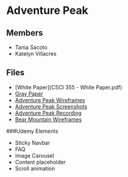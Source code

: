 # Adventure Peak

## Members
- Tania Sacoto
- Katelyn Villacres

## Files
- [White Paper](CSCI 355 - White Paper.pdf)
- [Gray Paper](CS355_Gray_Paper.pdf)
- [Adventure Peak Wireframes](adventurePeakWireframes.pdf)
- [Adventure Peak Screenshots](adventurePeakScreenshots.pdf)
- [Adventure Peak Recording](https://youtu.be/TJw66OBbS_w)
- [Bear Mountain Wireframes](BearMountainWireframes.pdf)

###Udemy Elements
- Sticky Navbar
- FAQ
- Image Carousel
- Content placeholder
- Scroll animation

